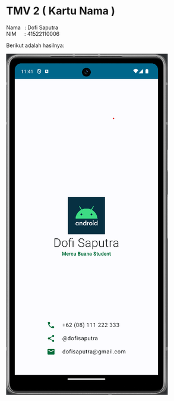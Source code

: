 # TMV 2 ( Kartu Nama )

Nama &ensp;: Dofi Saputra <br />
NIM &ensp;&ensp; : 41522110006

Berikut adalah hasilnya:

![alt text](https://github.com/dofisaputra/Mobile-Programming/blob/main/MobileProgrammingTMV2/Hasil.png?raw=true)
